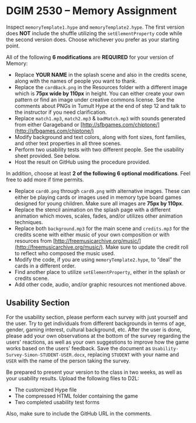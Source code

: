 # DGIM 2530 – Memory Assignment

Inspect `memoryTemplate1.hype` and `memoryTemplate2.hype`. The first version does **NOT** include the shuffle utilizing the `setElementProperty` code while the second version does. Choose whichever you prefer as your starting point.

All of the following **6 modifications** are **REQUIRED** for your version of Memory:

- Replace **YOUR NAME** in the splash scene and also in the credits scene, along with the names of people you want to thank.
- Replace the `cardBack.png` in the Resources folder with a different image which is **75px wide by 110px** in height. You can either create your own pattern or find an image under creative commons license. See the comments about PNGs in Tumult Hype at the end of step 12 and talk to the instructor if you need clarification.
- Replace `match1.mp3`, `match2.mp3` & `badMatch.mp3` with sounds generated from either Garageband or [http://sfbgames.com/chiptone/](http://sfbgames.com/chiptone/)
- Modify background and text colors, along with font sizes, font families, and other text properties in all three scenes.
- Perform two usability tests with two different people. See the usability sheet provided. See below.
- Host the result on GitHub using the procedure provided.

In addition, choose at least **2 of the following 6 optional modifications**. Feel free to add more if time permits.

- Replace `card0.png` through `card9.png` with alternative images. These can either be playing cards or images used in memory type board games designed for young children. Make sure all images are **75px by 110px**.
- Replace the stencil animation on the splash page with a different animation which moves, scales, fades, and/or utilizes other animation techniques.
- Replace both `background.mp3` for the main scene and `credits.mp3` for the credits scene with either music of your own composition or with resources from [http://freemusicarchive.org/music/](http://freemusicarchive.org/music/). Make sure to update the credit roll to reflect who composed the music used.
- Modify the code, if you are using `memoryTemplate2.hype`, to “deal” the cards in a different order.
- Find another place to utilize `setElementProperty`, either in the splash or credits scene.
- Add other code, audio, and/or graphic resources not mentioned above.

## Usability Section

For the usability section, please perform each survey with just yourself and the user. Try to get individuals from different backgrounds in terms of age, gender, gaming interest, cultural background, etc. After the user is done, please add your own observations at the bottom of the survey regarding the users' reactions, as well as your own suggestions to improve how the game works based on the users' feedback. Save the document as `Usability-Survey-Simon-STUDENT-USER.docx`, replacing `STUDENT` with your name and `USER` with the name of the person taking the survey.

Be prepared to present your version to the class in two weeks, as well as your usability results. Upload the following files to D2L:

- The customized Hype file
- The compressed HTML folder containing the game
- Two completed usability test forms

Also, make sure to include the GitHub URL in the comments.



